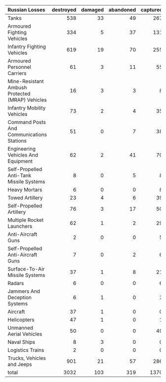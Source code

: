 | Russian Losses                                   |   destroyed |   damaged |   abandoned |   captured |   total |
|:-------------------------------------------------|------------:|----------:|------------:|-----------:|--------:|
| Tanks                                            |         538 |        33 |          49 |        267 |     887 |
| Armoured Fighting Vehicles                       |         334 |         5 |          37 |        131 |     507 |
| Infantry Fighting Vehicles                       |         619 |        19 |          70 |        255 |     963 |
| Armoured Personnel Carriers                      |          61 |         3 |          11 |         55 |     130 |
| Mine-Resistant Ambush Protected  (MRAP) Vehicles |          16 |         3 |           3 |          8 |      30 |
| Infantry Mobility Vehicles                       |          73 |         2 |           4 |         35 |     114 |
| Command Posts And Communications Stations        |          51 |         0 |           7 |         38 |      96 |
| Engineering Vehicles And Equipment               |          62 |         2 |          41 |         70 |     175 |
| Self-Propelled Anti-Tank Missile Systems         |           8 |         0 |           5 |          8 |      21 |
| Heavy Mortars                                    |           6 |         0 |           0 |          8 |      14 |
| Towed Artillery                                  |          23 |         4 |           6 |         39 |      72 |
| Self-Propelled Artillery                         |          76 |         3 |          17 |         50 |     146 |
| Multiple Rocket Launchers                        |          62 |         1 |           2 |         29 |      94 |
| Anti-Aircraft Guns                               |           2 |         0 |           0 |          5 |       7 |
| Self-Propelled Anti-Aircraft Guns                |           7 |         0 |           2 |          6 |      15 |
| Surface-To-Air Missile Systems                   |          37 |         1 |           8 |         21 |      67 |
| Radars                                           |           6 |         0 |           0 |          6 |      12 |
| Jammers And Deception Systems                    |           6 |         1 |           0 |          3 |      10 |
| Aircraft                                         |          37 |         1 |           0 |          0 |      38 |
| Helicopters                                      |          47 |         1 |           0 |          1 |      49 |
| Unmanned Aerial Vehicles                         |          50 |         0 |           0 |         49 |      99 |
| Naval Ships                                      |           8 |         3 |           0 |          0 |      11 |
| Logistics Trains                                 |           2 |         0 |           0 |          0 |       2 |
| Trucks, Vehicles and Jeeps                       |         901 |        21 |          57 |        286 |    1265 |
| total                                            |        3032 |       103 |         319 |       1370 |    4824 |